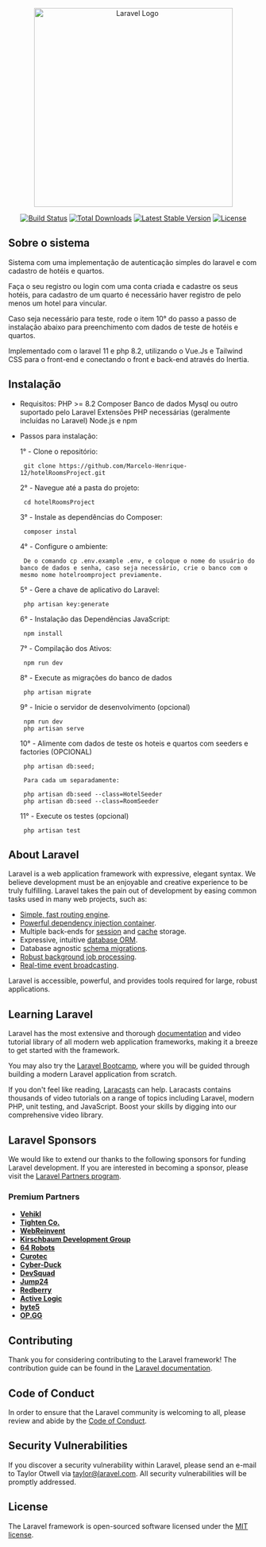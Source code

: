 <p align="center"><a href="https://laravel.com" target="_blank"><img src="https://raw.githubusercontent.com/laravel/art/master/logo-lockup/5%20SVG/2%20CMYK/1%20Full%20Color/laravel-logolockup-cmyk-red.svg" width="400" alt="Laravel Logo"></a></p>

<p align="center">
<a href="https://github.com/laravel/framework/actions"><img src="https://github.com/laravel/framework/workflows/tests/badge.svg" alt="Build Status"></a>
<a href="https://packagist.org/packages/laravel/framework"><img src="https://img.shields.io/packagist/dt/laravel/framework" alt="Total Downloads"></a>
<a href="https://packagist.org/packages/laravel/framework"><img src="https://img.shields.io/packagist/v/laravel/framework" alt="Latest Stable Version"></a>
<a href="https://packagist.org/packages/laravel/framework"><img src="https://img.shields.io/packagist/l/laravel/framework" alt="License"></a>
</p>


## Sobre o sistema

Sistema com uma implementação de autenticação simples do laravel e com  cadastro de hotéis e quartos.

Faça o seu registro ou login com uma conta criada e cadastre os seus hotéis, para cadastro de um quarto é necessário haver registro de pelo menos um hotel para vincular.

Caso seja necessário para teste, rode o item 10° do passo a passo de instalação abaixo para preenchimento com dados de teste de hotéis e quartos.

Implementado com o laravel 11  e php 8.2, utilizando o Vue.Js e Tailwind CSS para o front-end e conectando o front e back-end através do Inertia.

## Instalação

 - Requisitos:
        PHP >= 8.2
        Composer
        Banco de dados Mysql ou outro suportado pelo Laravel
        Extensões PHP necessárias (geralmente incluídas no Laravel)
        Node.js e npm

 - Passos para instalação:

    1° - Clone o repositório: 
    
        git clone https://github.com/Marcelo-Henrique-12/hotelRoomsProject.git
    
    2° - Navegue até a pasta do projeto:

        cd hotelRoomsProject

    3° - Instale as dependências do Composer:

        composer instal

    4° - Configure o ambiente:

        De o comando cp .env.example .env, e coloque o nome do usuário do banco de dados e senha, caso seja necessário, crie o banco com o mesmo nome hotelroomproject previamente.

    5° - Gere a chave de aplicativo do Laravel:

        php artisan key:generate

    6° - Instalação das Dependências JavaScript: 

        npm install

    7° - Compilação dos Ativos: 

        npm run dev
        

    8° - Execute as migrações do banco de dados

        php artisan migrate

    9° - Inicie o servidor de desenvolvimento (opcional)

        npm run dev
        php artisan serve


    10° - Alimente com dados de teste os hoteis e quartos com seeders e factories (OPCIONAL)

        php artisan db:seed;

        Para cada um separadamente:

        php artisan db:seed --class=HotelSeeder
        php artisan db:seed --class=RoomSeeder
 

    11° - Execute os testes (opcional)

        php artisan test


## About Laravel

Laravel is a web application framework with expressive, elegant syntax. We believe development must be an enjoyable and creative experience to be truly fulfilling. Laravel takes the pain out of development by easing common tasks used in many web projects, such as:

- [Simple, fast routing engine](https://laravel.com/docs/routing).
- [Powerful dependency injection container](https://laravel.com/docs/container).
- Multiple back-ends for [session](https://laravel.com/docs/session) and [cache](https://laravel.com/docs/cache) storage.
- Expressive, intuitive [database ORM](https://laravel.com/docs/eloquent).
- Database agnostic [schema migrations](https://laravel.com/docs/migrations).
- [Robust background job processing](https://laravel.com/docs/queues).
- [Real-time event broadcasting](https://laravel.com/docs/broadcasting).

Laravel is accessible, powerful, and provides tools required for large, robust applications.

## Learning Laravel

Laravel has the most extensive and thorough [documentation](https://laravel.com/docs) and video tutorial library of all modern web application frameworks, making it a breeze to get started with the framework.

You may also try the [Laravel Bootcamp](https://bootcamp.laravel.com), where you will be guided through building a modern Laravel application from scratch.

If you don't feel like reading, [Laracasts](https://laracasts.com) can help. Laracasts contains thousands of video tutorials on a range of topics including Laravel, modern PHP, unit testing, and JavaScript. Boost your skills by digging into our comprehensive video library.

## Laravel Sponsors

We would like to extend our thanks to the following sponsors for funding Laravel development. If you are interested in becoming a sponsor, please visit the [Laravel Partners program](https://partners.laravel.com).

### Premium Partners

- **[Vehikl](https://vehikl.com/)**
- **[Tighten Co.](https://tighten.co)**
- **[WebReinvent](https://webreinvent.com/)**
- **[Kirschbaum Development Group](https://kirschbaumdevelopment.com)**
- **[64 Robots](https://64robots.com)**
- **[Curotec](https://www.curotec.com/services/technologies/laravel/)**
- **[Cyber-Duck](https://cyber-duck.co.uk)**
- **[DevSquad](https://devsquad.com/hire-laravel-developers)**
- **[Jump24](https://jump24.co.uk)**
- **[Redberry](https://redberry.international/laravel/)**
- **[Active Logic](https://activelogic.com)**
- **[byte5](https://byte5.de)**
- **[OP.GG](https://op.gg)**

## Contributing

Thank you for considering contributing to the Laravel framework! The contribution guide can be found in the [Laravel documentation](https://laravel.com/docs/contributions).

## Code of Conduct

In order to ensure that the Laravel community is welcoming to all, please review and abide by the [Code of Conduct](https://laravel.com/docs/contributions#code-of-conduct).

## Security Vulnerabilities

If you discover a security vulnerability within Laravel, please send an e-mail to Taylor Otwell via [taylor@laravel.com](mailto:taylor@laravel.com). All security vulnerabilities will be promptly addressed.

## License

The Laravel framework is open-sourced software licensed under the [MIT license](https://opensource.org/licenses/MIT).
